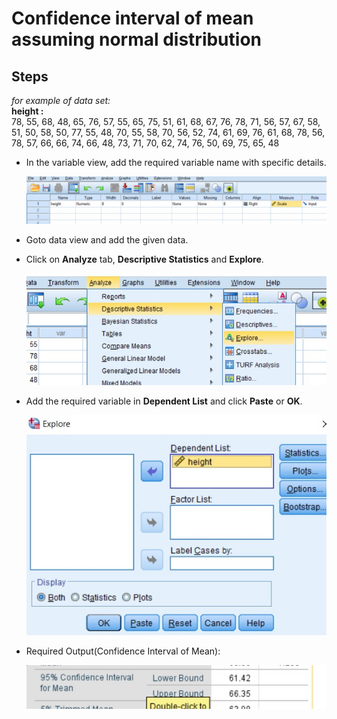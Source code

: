 # Confidence interval of mean assuming normal distribution

## Steps

_for example of data set:_<br/>
__height :__<br/>
78, 55, 68, 48, 65, 76, 57, 55, 65, 75, 51, 61, 68, 67, 76,
78, 71, 56, 57, 67, 58, 51, 50, 58, 50, 77, 55, 48, 70, 55, 58,
70, 56, 52, 74, 61, 69, 76, 61, 68, 78, 56, 78, 57, 66, 66, 74,
66, 48, 73, 71, 70, 62, 74, 76, 50, 69, 75, 65, 48

- In the variable view, add the required variable name with specific details.

  ![Variable view](assets/variableView.jpg)

- Goto data view and add the given data.

- Click on __Analyze__ tab, __Descriptive Statistics__ and __Explore__.

  ![Step](assets/step.jpg)

- Add the required variable in __Dependent List__ and click __Paste__ or __OK__.

  ![Dependent List](assets/dependentList.jpg)

- Required Output(Confidence Interval of Mean):

  ![Output](assets/output.jpg)
